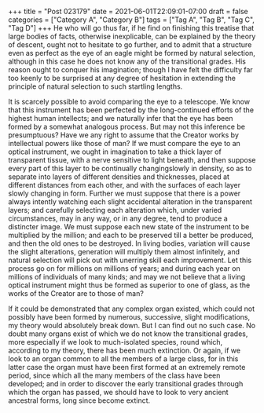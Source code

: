 +++
title = "Post 023179"
date = 2021-06-01T22:09:01-07:00
draft = false
categories = ["Category A", "Category B"]
tags = ["Tag A", "Tag B", "Tag C", "Tag D"]
+++
He who will go thus far, if he find on finishing this treatise that large bodies of facts, otherwise inexplicable, can be explained by the theory of descent, ought not to hesitate to go further, and to admit that a structure even as perfect as the eye of an eagle might be formed by natural selection, although in this case he does not know any of the transitional grades. His reason ought to conquer his imagination; though I have felt the difficulty far too keenly to be surprised at any degree of hesitation in extending the principle of natural selection to such startling lengths.

It is scarcely possible to avoid comparing the eye to a telescope. We know that this instrument has been perfected by the long-continued efforts of the highest human intellects; and we naturally infer that the eye has been formed by a somewhat analogous process. But may not this inference be presumptuous? Have we any right to assume that the Creator works by intellectual powers like those of man? If we must compare the eye to an optical instrument, we ought in imagination to take a thick layer of transparent tissue, with a nerve sensitive to light beneath, and then suppose every part of this layer to be continually changingslowly in density, so as to separate into layers of different densities and thicknesses, placed at different distances from each other, and with the surfaces of each layer slowly changing in form. Further we must suppose that there is a power always intently watching each slight accidental alteration in the transparent layers; and carefully selecting each alteration which, under varied circumstances, may in any way, or in any degree, tend to produce a distincter image. We must suppose each new state of the instrument to be multiplied by the million; and each to be preserved till a better be produced, and then the old ones to be destroyed. In living bodies, variation will cause the slight alterations, generation will multiply them almost infinitely, and natural selection will pick out with unerring skill each improvement. Let this process go on for millions on millions of years; and during each year on millions of individuals of many kinds; and may we not believe that a living optical instrument might thus be formed as superior to one of glass, as the works of the Creator are to those of man?

If it could be demonstrated that any complex organ existed, which could not possibly have been formed by numerous, successive, slight modifications, my theory would absolutely break down. But I can find out no such case. No doubt many organs exist of which we do not know the transitional grades, more especially if we look to much-isolated species, round which, according to my theory, there has been much extinction. Or again, if we look to an organ common to all the members of a large class, for in this latter case the organ must have been first formed at an extremely remote period, since which all the many members of the class have been developed; and in order to discover the early transitional grades through which the organ has passed, we should have to look to very ancient ancestral forms, long since become extinct.
